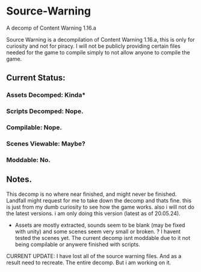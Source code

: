 # Source-Warning
A decomp of Content Warning 1.16.a

Source Warning is a decompilation of Content Warning 1.16.a, this is only for curiosity and not for piracy. I will not be publicly providing certain files needed for the game to compile simply to not allow anyone to compile the game.

## Current Status:
### Assets Decomped: Kinda*
### Scripts Decomped: Nope.
### Compilable: Nope.
### Scenes Viewable: Maybe?
### Moddable: No.

## Notes.
This decomp is no where near finished, and might never be finished. Landfall might request for me to take down the decomp and thats fine. this is just from my dumb curiosity to see how the game works. also i will not do the latest versions. i am only doing this version (latest as of 20.05.24).

* Assets are mostly extracted, sounds seem to be blank (may be fixed with unity) and some scenes seem very small or broken.
? I havent tested the scenes yet.
The current decomp isnt moddable due to it not being compilable or anywere finished with scripts.


CURRENT UPDATE:
I have lost all of the source warning files. And as a result need to recreate. The entire decomp. But i am working on it.
